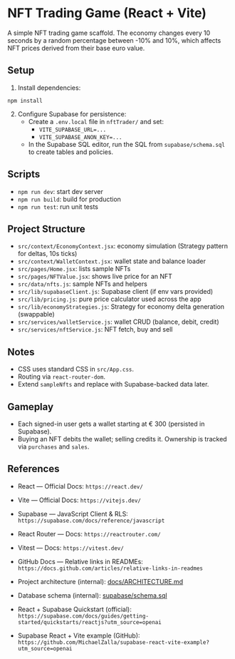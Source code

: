 # NFT Trading Game (React + Vite)

A simple NFT trading game scaffold. The economy changes every 10 seconds by a random percentage between -10% and 10%, which affects NFT prices derived from their base euro value.

## Setup

1. Install dependencies:

```
npm install
```

2. Configure Supabase for persistence:
   - Create a `.env.local` file in `nftTrader/` and set:
     - `VITE_SUPABASE_URL=...`
     - `VITE_SUPABASE_ANON_KEY=...`
   - In the Supabase SQL editor, run the SQL from `supabase/schema.sql` to create tables and policies.

## Scripts

- `npm run dev`: start dev server
- `npm run build`: build for production
- `npm run test`: run unit tests

## Project Structure

- `src/context/EconomyContext.jsx`: economy simulation (Strategy pattern for deltas, 10s ticks)
- `src/context/WalletContext.jsx`: wallet state and balance loader
- `src/pages/Home.jsx`: lists sample NFTs
- `src/pages/NFTValue.jsx`: shows live price for an NFT
- `src/data/nfts.js`: sample NFTs and helpers
- `src/lib/supabaseClient.js`: Supabase client (if env vars provided)
- `src/lib/pricing.js`: pure price calculator used across the app
- `src/lib/economyStrategies.js`: Strategy for economy delta generation (swappable)
- `src/services/walletService.js`: wallet CRUD (balance, debit, credit)
- `src/services/nftService.js`: NFT fetch, buy and sell

## Notes

- CSS uses standard CSS in `src/App.css`.
- Routing via `react-router-dom`.
- Extend `sampleNfts` and replace with Supabase-backed data later.

## Gameplay

- Each signed-in user gets a wallet starting at € 300 (persisted in Supabase).
- Buying an NFT debits the wallet; selling credits it. Ownership is tracked via `purchases` and `sales`.


## References

- React — Official Docs: `https://react.dev/`
- Vite — Official Docs: `https://vitejs.dev/`
- Supabase — JavaScript Client & RLS: `https://supabase.com/docs/reference/javascript`
- React Router — Docs: `https://reactrouter.com/`
- Vitest — Docs: `https://vitest.dev/`
- GitHub Docs — Relative links in READMEs: `https://docs.github.com/articles/relative-links-in-readmes`
- Project architecture (internal): [docs/ARCHITECTURE.md](../docs/ARCHITECTURE.md)
- Database schema (internal): [supabase/schema.sql](./supabase/schema.sql)

- React + Supabase Quickstart (official): `https://supabase.com/docs/guides/getting-started/quickstarts/reactjs?utm_source=openai`
- Supabase React + Vite example (GitHub): `https://github.com/MichaelZalla/supabase-react-vite-example?utm_source=openai`